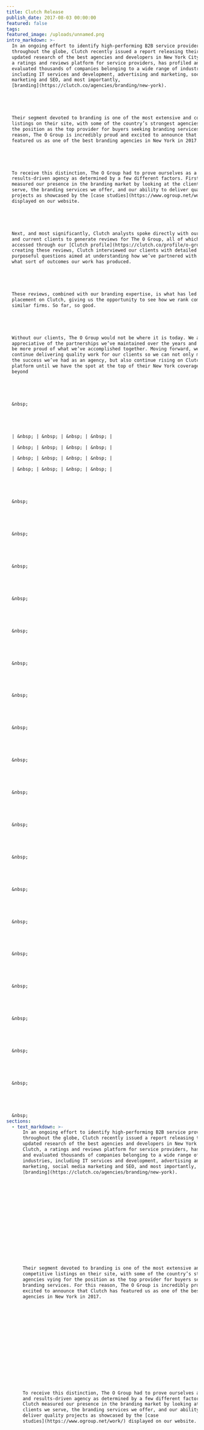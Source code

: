```yaml
---
title: Clutch Release
publish_date: 2017-08-03 00:00:00
featured: false
tags:
featured_image: /uploads/unnamed.png
intro_markdown: >-
  In an ongoing effort to identify high-performing B2B service providers
  throughout the globe, Clutch recently issued a report releasing their most
  updated research of the best agencies and developers in New York City. Clutch,
  a ratings and reviews platform for service providers, has profiled and
  evaluated thousands of companies belonging to a wide range of industries,
  including IT services and development, advertising and marketing, social media
  marketing and SEO, and most importantly,
  [branding](https://clutch.co/agencies/branding/new-york).





  Their segment devoted to branding is one of the most extensive and competitive
  listings on their site, with some of the country’s strongest agencies vying for
  the position as the top provider for buyers seeking branding services. For this
  reason, The O Group is incredibly proud and excited to announce that Clutch has
  featured us as one of the best branding agencies in New York in 2017.





  To receive this distinction, The O Group had to prove ourselves as a strong and
  results-driven agency as determined by a few different factors. First, Clutch
  measured our presence in the branding market by looking at the clients we
  serve, the branding services we offer, and our ability to deliver quality
  projects as showcased by the [case studies](https://www.ogroup.net/work/)
  displayed on our website.





  Next, and most significantly, Clutch analysts spoke directly with our former
  and current clients to generate reviews for The O Group, all of which can be
  accessed through our [Clutch profile](https://clutch.co/profile/o-group). In
  creating these reviews, Clutch interviewed our clients with detailed and
  purposeful questions aimed at understanding how we’ve partnered with them and
  what sort of outcomes our work has produced.





  These reviews, combined with our branding expertise, is what has led to our
  placement on Clutch, giving us the opportunity to see how we rank compared to
  similar firms. So far, so good.





  Without our clients, The O Group would not be where it is today. We are greatly
  appreciative of the partnerships we’ve maintained over the years and could not
  be more proud of what we’ve accomplished together. Moving forward, we will
  continue delivering quality work for our clients so we can not only maintain
  the success we’ve had as an agency, but also continue rising on Clutch’s
  platform until we have the spot at the top of their New York coverage and
  beyond





  &nbsp;





  | &nbsp; | &nbsp; | &nbsp; | &nbsp; |

  | &nbsp; | &nbsp; | &nbsp; | &nbsp; |

  | &nbsp; | &nbsp; | &nbsp; | &nbsp; |

  | &nbsp; | &nbsp; | &nbsp; | &nbsp; |





  &nbsp;





  &nbsp;





  &nbsp;





  &nbsp;





  &nbsp;





  &nbsp;





  &nbsp;





  &nbsp;





  &nbsp;





  &nbsp;





  &nbsp;





  &nbsp;





  &nbsp;





  &nbsp;





  &nbsp;





  &nbsp;





  &nbsp;





  &nbsp;





  &nbsp;





  &nbsp;
sections:
  - text_markdown: >-
      In an ongoing effort to identify high-performing B2B service providers
      throughout the globe, Clutch recently issued a report releasing their most
      updated research of the best agencies and developers in New York City.
      Clutch, a ratings and reviews platform for service providers, has profiled
      and evaluated thousands of companies belonging to a wide range of
      industries, including IT services and development, advertising and
      marketing, social media marketing and SEO, and most importantly,
      [branding](https://clutch.co/agencies/branding/new-york).

















      Their segment devoted to branding is one of the most extensive and
      competitive listings on their site, with some of the country’s strongest
      agencies vying for the position as the top provider for buyers seeking
      branding services. For this reason, The O Group is incredibly proud and
      excited to announce that Clutch has featured us as one of the best branding
      agencies in New York in 2017.

















      To receive this distinction, The O Group had to prove ourselves as a strong
      and results-driven agency as determined by a few different factors. First,
      Clutch measured our presence in the branding market by looking at the
      clients we serve, the branding services we offer, and our ability to
      deliver quality projects as showcased by the [case
      studies](https://www.ogroup.net/work/) displayed on our website.

















      Next, and most significantly, Clutch analysts spoke directly with our
      former and current clients to generate reviews for The O Group, all of
      which can be accessed through our [Clutch
      profile](https://clutch.co/profile/o-group). In creating these reviews,
      Clutch interviewed our clients with detailed and purposeful questions aimed
      at understanding how we’ve partnered with them and what sort of outcomes
      our work has produced.

















      These reviews, combined with our branding expertise, is what has led to our
      placement on Clutch, giving us the opportunity to see how we rank compared
      to similar firms. So far, so good.

















      Without our clients, The O Group would not be where it is today. We are
      greatly appreciative of the partnerships we’ve maintained over the years
      and could not be more proud of what we’ve accomplished together. Moving
      forward, we will continue delivering quality work for our clients so we can
      not only maintain the success we’ve had as an agency, but also continue
      rising on Clutch’s platform until we have the spot at the top of their New
      York coverage and beyond

















      &nbsp;

















      | &nbsp; | &nbsp; | &nbsp; | &nbsp; |

      | &nbsp; | &nbsp; |

      | &nbsp; |

      | &nbsp; | &nbsp; | &nbsp; |

















      &nbsp;

















      &nbsp;

















      &nbsp;

















      &nbsp;

















      &nbsp;

















      &nbsp;

















      &nbsp;
    single_image:
    quote:
    video:
      video_id:
      video_width:
      video_height:
  - text_markdown:
    single_image: /uploads/unnamed.png
    quote:
    video:
      video_id:
      video_width:
      video_height:
  - text_markdown: >-
      In an ongoing effort to identify high-performing B2B service providers
      throughout the globe, Clutch recently issued a report releasing their most
      updated research of the best agencies and developers in New York City.
      Clutch, a ratings and reviews platform for service providers, has profiled
      and evaluated thousands of companies belonging to a wide range of
      industries, including IT services and development, advertising and
      marketing, social media marketing and SEO, and most importantly, branding

















      Their segment devoted to branding is one of the most extensive and
      competitive listings on their site, with some of the country’s strongest
      agencies vying for the position as the top provider for buyers seeking
      branding services. For this reason, The O Group is incredibly proud and
      excited to announce that Clutch has featured us as one of the best branding
      agencies in New York in 2017.

















      To receive this distinction, The O Group had to prove ourselves as a strong
      and results-driven agency as determined by a few different factors. First,
      Clutch measured our presence in the branding market by looking at the
      clients we serve, the branding services we offer, and our ability to
      deliver quality projects as showcased by the
      [c](https://www.ogroup.net/work/)ase studies displayed on our website.

















      Next, and most significantly, Clutch analysts spoke directly with our
      former and current clients to generate reviews for The O Group, all of
      which can be accessed through our [Clutch
      profile](https://clutch.co/profile/o-group). In creating these reviews,
      Clutch interviewed our clients with detailed and purposeful questions aimed
      at understanding how we’ve partnered with them and what sort of outcomes
      our work has produced.

















      These reviews, combined with our branding expertise, is what has led to our
      placement on Clutch, giving us the opportunity to see how we rank compared
      to similar firms. So far, so good.

















      | &nbsp; | &nbsp; | &nbsp; | &nbsp; |

      | &nbsp; | &nbsp; | &nbsp; |

















      Without our clients, The O Group would not be where it is today. We are
      greatly appreciative of the partnerships we’ve maintained over the years
      and could not be more proud of what we’ve accomplished together. Moving
      forward, we will continue delivering quality work for our clients so we can
      not only maintain the success we’ve had as an agency, but also continue
      rising on Clutch’s platform until we have the spot at the top of their New
      York coverage and beyond
    single_image:
    quote:
    video:
      video_id:
      video_width:
      video_height:
contact_tagline: "Let's start a conversation about luxury."
---
```



DO NOT ADD CONTENT HERE. Instead, use the fields in the "Settings" sidebar, to the right.